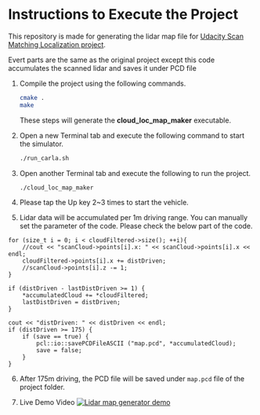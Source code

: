 # Instructions to Execute the Project
This repository is made for generating the lidar map file for [Udacity Scan Matching Localization project](https://github.com/udacity/nd0013_cd2693_Exercise_Starter_Code/tree/main/Lesson_7_Project_Scan_Matching_Localization/c3-project).

Evert parts are the same as the original project except this code accumulates the scanned lidar and saves it under PCD file


1. Compile the project using the following commands. 

    ```bash
    cmake .
    make
    ```
    These steps will generate the **cloud_loc_map_maker** executable.
   
2. Open a new Terminal tab and execute the following command to start the simulator.
    ```bash
    ./run_carla.sh
    ```
    
3. Open another Terminal tab and execute the following to run the project.
    ```bash
    ./cloud_loc_map_maker 
    ```
    
4. Please tap the Up key 2~3 times to start the vehicle.

5. Lidar data will be accumulated per 1m driving range. You can manually set the parameter of the code. Please check the below part of the code.
```
for (size_t i = 0; i < cloudFiltered->size(); ++i){
    //cout << "scanCloud->points[i].x: " << scanCloud->points[i].x << endl;
    cloudFiltered->points[i].x += distDriven;
    //scanCloud->points[i].z -= 1;
}

if (distDriven - lastDistDriven >= 1) {
    *accumulatedCloud += *cloudFiltered;
    lastDistDriven = distDriven;
}

cout << "distDriven: " << distDriven << endl;
if (distDriven >= 175) {
    if (save == true) {
        pcl::io::savePCDFileASCII ("map.pcd", *accumulatedCloud);
        save = false;
    }
}
```

6. After 175m driving, the PCD file will be saved under ```map.pcd``` file of the project folder.
   
7. Live Demo Video
[![Lidar map generator demo](https://img.youtube.com/vi/AmmJID_VS9Y/maxresdefault.jpg)](https://youtu.be/AmmJID_VS9Y)
